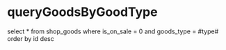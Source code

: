 queryGoodsByGoodType
===
   select * from  shop_goods where is_on_sale = 0 and goods_type = #type# order by id desc